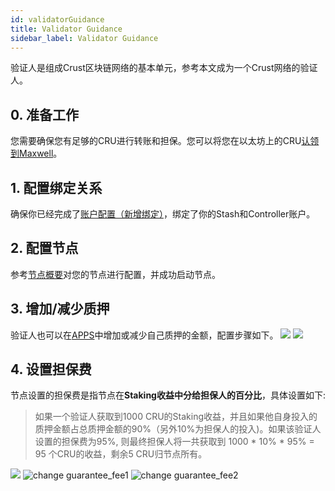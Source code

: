 ```yaml
---
id: validatorGuidance
title: Validator Guidance
sidebar_label: Validator Guidance
---
```


验证人是组成Crust区块链网络的基本单元，参考本文成为一个Crust网络的验证人。

## 0. 准备工作

您需要确保您有足够的CRU进行转账和担保。您可以将您在以太坊上的CRU[认领到Maxwell](claims.md)。

## 1. 配置绑定关系

确保你已经完成了[账户配置（新增绑定）](new-bond.md)，绑定了你的Stash和Controller账户。

## 2. 配置节点

参考[节点概要](node-overview.md)对您的节点进行配置，并成功启动节点。

## 3. 增加/减少质押

验证人也可以在[APPS](apps.crust.network)中增加或减少自己质押的金额，配置步骤如下。
![](https://crust-data.oss-cn-shanghai.aliyuncs.com/wiki/mining/bondmore.png)
![](https://crust-data.oss-cn-shanghai.aliyuncs.com/wiki/mining/unbond.png)

## 4. 设置担保费

节点设置的担保费是指节点在**Staking收益中分给担保人的百分比**，具体设置如下:

> 如果一个验证人获取到1000 CRU的Staking收益，并且如果他自身投入的质押金额占总质押金额的90%（另外10%为担保人的投入)。如果该验证人设置的担保费为95%, 则最终担保人将一共获取到 1000 * 10% * 95% = 95 个CRU的收益，剩余5 CRU归节点所有。

![](https://crust-data.oss-cn-shanghai.aliyuncs.com/wiki/mining/guaranteefee_ch.png)
![change guarantee_fee1](assets/gpos/guarantee_fee1.jpg)
![change guarantee_fee2](assets/gpos/guarantee_fee2.jpg)
